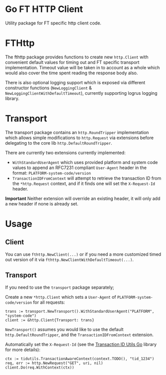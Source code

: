# Go FT HTTP Client

Utility package for FT specific http client code.

# FTHttp

The fthttp package provides functions to create new `http.Client` with convenient default values for timing out and FT specific transport implementation.
Timeout value will be taken in to account as a whole which would also cover the time spent reading the response body also.

There is also optional logging support which is exposed via different constructor functions (`NewLoggingClient` & `NewLoggingClientWithDefaultTimeout`), currently supporting logrus logging library.

# Transport

The transport package contains an `http.RoundTripper` implementation which allows simple modifications to `http.Request` via extensions before delegating to the core lib `http.DefaultRoundTripper`.

There are currently two extensions currently implemented:

* `WithStandardUserAgent` which uses provided platform and system code values to append an RFC7231 compliant `User-Agent` header in the format: `PLATFORM-system-code/version`
* `TransactionIDFromContext` will attempt to retrieve the transaction ID from the `*http.Request` context, and if it finds one will set the `X-Request-Id` header.

**Important** Neither extension will override an existing header, it will only add a new header if none is already set.

# Usage

## Client
You can use `fthttp.NewClient(...)` or if you need a more customized timed out version of it via `fthttp.NewClientWithDefaultTimeout(...)`.

## Transport
If you need to use the `transport` package separately;
 
Create a new `*http.Client` which sets a `User-Agent` of `PLATFORM-system-code/version` for all requests:

```
trans := transport.NewTransport().WithStandardUserAgent("PLATFORM", "system-code")
client := &http.Client{Transport: trans}
```

`NewTransport()` assumes you would like to use the default `http.DefaultRoundTripper`, and the `TransactionIDFromContext` extension.

Automatically set the `X-Request-Id` (see the [Transaction ID Utils Go](https://github.com/Financial-Times/transactionid-utils-go) library for more details):

```
ctx := tidutils.TransactionAwareContext(context.TODO(), "tid_1234")
req, err := http.NewRequest("GET", uri, nil)
client.Do(req.WithContext(ctx))
```

